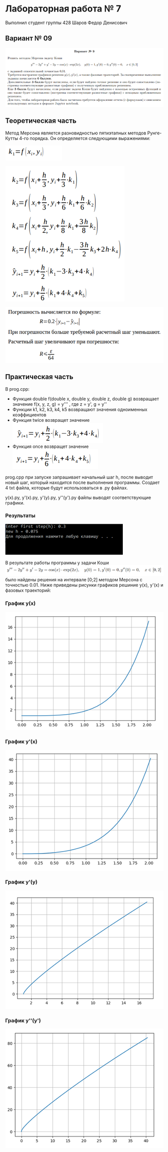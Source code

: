 # Лабораторная работа № 7

Выполнил студент группы 428 
Шаров Федор Денисович

## Вариант № 09

![](1.png)

## Теоретическая часть

Метод Мерсона является разновидностью пятиэтапных методов Рунге-Кутты 4-го порядка. Он определяется следующими выражениями:

![](2.png)

![](3.png)

![](4.png)

## Практическая часть

В prog.cpp:
* Функция double f(double x, double y, double z, double g) возвращает значение f(x, y, z, g) = y''' , где z = y', g = y''
* Функции k1, k2, k3, k4, k5 возвращают значения одноименных коэффициентов
* Функция twice возвращет значение ![](5.png)
* Функция once возвращет значение ![](6.png)

prog.cpp при запуске запрашивает начальный шаг h, после выводит новый шаг, который находится после выполнения программы.
Создает 4 txt файла, которые будут использоваться в .py файлах.

y(x).py, y'(x).py, y'(y).py, y''(y').py файлы выводят соответствующие графики.

### Результаты

![](7.png)

В результате работы программы у задачи Коши
![](8.png)
было найдены решения на интервале [0;2] методом Мерсона с точностью 0.01. Ниже приведены рисунки графиков решиние y(x), y'(x) и фазовых траекторий:

### График y(x)
![](9.png)
### График y'(x)
![](10.png)
### График y'(y)
![](11.png)
### График y''(y')
![](12.png)
